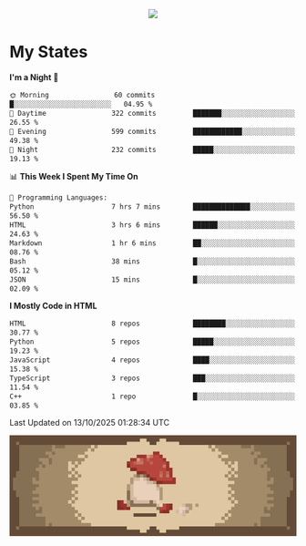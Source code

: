 
<p align="center">
  <a href="https://github.com/kittinan/spotify-github-profile">
    <img src="https://spotify-github-profile.kittinanx.com/api/view?uid=qgiw2ogctywitpjgfj8fu1nq5&cover_image=true&theme=novatorem&show_offline=false&background_color=121212&interchange=false&bar_color=53b14f&bar_color_cover=false" />
  </a>
</p>


# My States

<!--START_SECTION:waka-->
**I'm a Night 🦉** 

```text
🌞 Morning                60 commits          █░░░░░░░░░░░░░░░░░░░░░░░░   04.95 % 
🌆 Daytime                322 commits         ███████░░░░░░░░░░░░░░░░░░   26.55 % 
🌃 Evening                599 commits         ████████████░░░░░░░░░░░░░   49.38 % 
🌙 Night                  232 commits         █████░░░░░░░░░░░░░░░░░░░░   19.13 % 
```


📊 **This Week I Spent My Time On** 

```text
💬 Programming Languages: 
Python                   7 hrs 7 mins        ██████████████░░░░░░░░░░░   56.50 % 
HTML                     3 hrs 6 mins        ██████░░░░░░░░░░░░░░░░░░░   24.63 % 
Markdown                 1 hr 6 mins         ██░░░░░░░░░░░░░░░░░░░░░░░   08.76 % 
Bash                     38 mins             █░░░░░░░░░░░░░░░░░░░░░░░░   05.12 % 
JSON                     15 mins             █░░░░░░░░░░░░░░░░░░░░░░░░   02.09 % 
```

**I Mostly Code in HTML** 

```text
HTML                     8 repos             ████████░░░░░░░░░░░░░░░░░   30.77 % 
Python                   5 repos             █████░░░░░░░░░░░░░░░░░░░░   19.23 % 
JavaScript               4 repos             ████░░░░░░░░░░░░░░░░░░░░░   15.38 % 
TypeScript               3 repos             ███░░░░░░░░░░░░░░░░░░░░░░   11.54 % 
C++                      1 repo              █░░░░░░░░░░░░░░░░░░░░░░░░   03.85 % 
```




 Last Updated on 13/10/2025 01:28:34 UTC
<!--END_SECTION:waka-->

<p align="center"> 
  <img src="walking-mushroom.webp" width="945">
</p>

